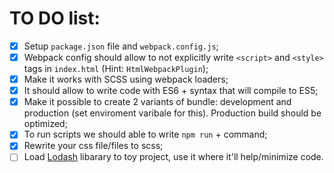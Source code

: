 # TO DO list:

- [x] Setup `package.json` file and `webpack.config.js`;
- [x] Webpack config should allow to not explicitly write `<script>` and `<style>` tags in `index.html` (Hint: `HtmlWebpackPlugin`);
- [x] Make it works with SCSS using webpack loaders;
- [x] It should allow to write code with ES6 + syntax that will compile to ES5;
- [x] Make it possible to create 2 variants of bundle: development and production (set enviroment varibale for this). Production build should be optimized;
- [x] To run scripts we should able to write `npm run` + command;
- [x] Rewrite your css file/files to scss;
- [ ] Load [Lodash](https://lodash.com/docs/4.17.15) libarary to toy project, use it where it'll help/minimize code.
